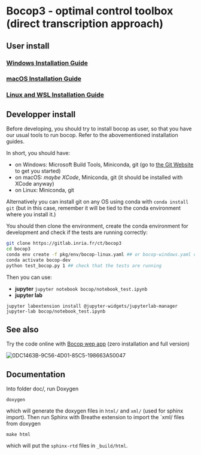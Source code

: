 # Bocop3 - optimal control toolbox (direct transcription approach)
 
## User install

### [Windows Installation Guide](./bocop/README_WINDOWS.md)

### [macOS Installation Guide](./bocop/README_MACOS.md)

### [Linux and WSL Installation Guide](./bocop/README_LINUX.md)


## Developper install

Before developing, you should try to install bocop as user, so that you have our usual tools to run bocop. Refer to the abovementioned installation guides.

In short, you should have:
- on Windows: Microsoft Build Tools, Miniconda, git (go to [the Git Website](https://git-scm.com) to get you started)
- on macOS: *maybe XCode*, Miniconda, git (it should be installed with XCode anyway)
- on Linux: Miniconda, git

Alternatively you can install git on any OS using conda with `conda install git` (but in this case, remember it will be tied to the conda environment where you install it.)

You should then clone the environment, create the conda environment for development and check if the tests are running correctly:

```bash
git clone https://gitlab.inria.fr/ct/bocop3
cd bocop3
conda env create -f pkg/env/bocop-linux.yaml ## or bocop-windows.yaml or bocop-macos.yaml
conda activate bocop-dev
python test_bocop.py 1 ## check that the tests are running
```

Then you can use:

 - **jupyter** `jupyter notebook bocop/notebook_test.ipynb`
 - **jupyter lab**
  ```
  jupyter labextension install @jupyter-widgets/jupyterlab-manager
  jupyter-lab bocop/notebook_test.ipynb
  ```
## See also
Try the code online with [Bocop wep app](http://control-toolbox.inria.fr/bocop-panel) (zero installation and full version)

![0DC1463B-9C56-4D01-85C5-198663A50047](https://user-images.githubusercontent.com/62183989/227493074-07842484-f573-4eb9-b728-c1c19b2a4eb1.jpeg)

## Documentation
Into folder doc/, run Doxygen
```
doxygen

```
which will generate the doxygen files in `html/` and `xml/` (used for sphinx import).
Then run Sphinx with Breathe extension to import the `xml/ files from doxygen
```
make html
```
which will put the `sphinx-rtd` files in `_build/html`.








